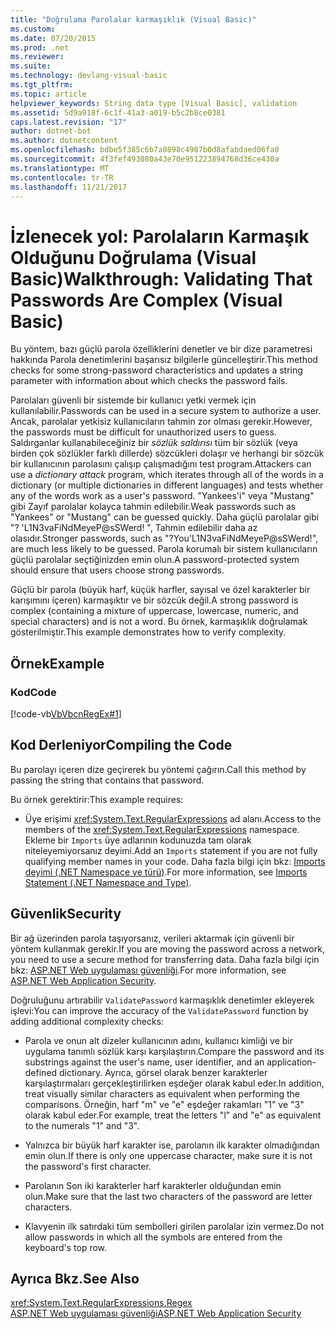 ```yaml
---
title: "Doğrulama Parolalar karmaşıklık (Visual Basic)"
ms.custom: 
ms.date: 07/20/2015
ms.prod: .net
ms.reviewer: 
ms.suite: 
ms.technology: devlang-visual-basic
ms.tgt_pltfrm: 
ms.topic: article
helpviewer_keywords: String data type [Visual Basic], validation
ms.assetid: 5d9a918f-6c1f-41a3-a019-b5c2b8ce0381
caps.latest.revision: "17"
author: dotnet-bot
ms.author: dotnetcontent
ms.openlocfilehash: bdbe5f385c6b7a0898c4907b0d8afabdaed06fa0
ms.sourcegitcommit: 4f3fef493080a43e70e951223894768d36ce430a
ms.translationtype: MT
ms.contentlocale: tr-TR
ms.lasthandoff: 11/21/2017
---
```

# <a name="walkthrough-validating-that-passwords-are-complex-visual-basic"></a><span data-ttu-id="a6eca-102">İzlenecek yol: Parolaların Karmaşık Olduğunu Doğrulama (Visual Basic)</span><span class="sxs-lookup"><span data-stu-id="a6eca-102">Walkthrough: Validating That Passwords Are Complex (Visual Basic)</span></span>
<span data-ttu-id="a6eca-103">Bu yöntem, bazı güçlü parola özelliklerini denetler ve bir dize parametresi hakkında Parola denetimlerini başarısız bilgilerle güncelleştirir.</span><span class="sxs-lookup"><span data-stu-id="a6eca-103">This method checks for some strong-password characteristics and updates a string parameter with information about which checks the password fails.</span></span>  
  
 <span data-ttu-id="a6eca-104">Parolaları güvenli bir sistemde bir kullanıcı yetki vermek için kullanılabilir.</span><span class="sxs-lookup"><span data-stu-id="a6eca-104">Passwords can be used in a secure system to authorize a user.</span></span> <span data-ttu-id="a6eca-105">Ancak, parolalar yetkisiz kullanıcıların tahmin zor olması gerekir.</span><span class="sxs-lookup"><span data-stu-id="a6eca-105">However, the passwords must be difficult for unauthorized users to guess.</span></span> <span data-ttu-id="a6eca-106">Saldırganlar kullanabileceğiniz bir *sözlük saldırısı* tüm bir sözlük (veya birden çok sözlükler farklı dillerde) sözcükleri dolaşır ve herhangi bir sözcük bir kullanıcının parolasını çalışıp çalışmadığını test program.</span><span class="sxs-lookup"><span data-stu-id="a6eca-106">Attackers can use a *dictionary attack* program, which iterates through all of the words in a dictionary (or multiple dictionaries in different languages) and tests whether any of the words work as a user's password.</span></span> <span data-ttu-id="a6eca-107">"Yankees'i" veya "Mustang" gibi Zayıf parolalar kolayca tahmin edilebilir.</span><span class="sxs-lookup"><span data-stu-id="a6eca-107">Weak passwords such as "Yankees" or "Mustang" can be guessed quickly.</span></span> <span data-ttu-id="a6eca-108">Daha güçlü parolalar gibi "? 'L1N3vaFiNdMeyeP@sSWerd! ", Tahmin edilebilir daha az olasıdır.</span><span class="sxs-lookup"><span data-stu-id="a6eca-108">Stronger passwords, such as "?You'L1N3vaFiNdMeyeP@sSWerd!", are much less likely to be guessed.</span></span> <span data-ttu-id="a6eca-109">Parola korumalı bir sistem kullanıcıların güçlü parolalar seçtiğinizden emin olun.</span><span class="sxs-lookup"><span data-stu-id="a6eca-109">A password-protected system should ensure that users choose strong passwords.</span></span>  
  
 <span data-ttu-id="a6eca-110">Güçlü bir parola (büyük harf, küçük harfler, sayısal ve özel karakterler bir karışımını içeren) karmaşıktır ve bir sözcük değil.</span><span class="sxs-lookup"><span data-stu-id="a6eca-110">A strong password is complex (containing a mixture of uppercase, lowercase, numeric, and special characters) and is not a word.</span></span> <span data-ttu-id="a6eca-111">Bu örnek, karmaşıklık doğrulamak gösterilmiştir.</span><span class="sxs-lookup"><span data-stu-id="a6eca-111">This example demonstrates how to verify complexity.</span></span>  
  
## <a name="example"></a><span data-ttu-id="a6eca-112">Örnek</span><span class="sxs-lookup"><span data-stu-id="a6eca-112">Example</span></span>  
  
### <a name="code"></a><span data-ttu-id="a6eca-113">Kod</span><span class="sxs-lookup"><span data-stu-id="a6eca-113">Code</span></span>  
 [!code-vb[VbVbcnRegEx#1](../../../../visual-basic/programming-guide/language-features/strings/codesnippet/VisualBasic/walkthrough-validating-that-passwords-are-complex_1.vb)]  
  
## <a name="compiling-the-code"></a><span data-ttu-id="a6eca-114">Kod Derleniyor</span><span class="sxs-lookup"><span data-stu-id="a6eca-114">Compiling the Code</span></span>  
 <span data-ttu-id="a6eca-115">Bu parolayı içeren dize geçirerek bu yöntemi çağırın.</span><span class="sxs-lookup"><span data-stu-id="a6eca-115">Call this method by passing the string that contains that password.</span></span>  
  
 <span data-ttu-id="a6eca-116">Bu örnek gerektirir:</span><span class="sxs-lookup"><span data-stu-id="a6eca-116">This example requires:</span></span>  
  
-   <span data-ttu-id="a6eca-117">Üye erişimi <xref:System.Text.RegularExpressions> ad alanı.</span><span class="sxs-lookup"><span data-stu-id="a6eca-117">Access to the members of the <xref:System.Text.RegularExpressions> namespace.</span></span> <span data-ttu-id="a6eca-118">Ekleme bir `Imports` üye adlarının kodunuzda tam olarak niteleyemiyorsanız deyimi.</span><span class="sxs-lookup"><span data-stu-id="a6eca-118">Add an `Imports` statement if you are not fully qualifying member names in your code.</span></span> <span data-ttu-id="a6eca-119">Daha fazla bilgi için bkz: [Imports deyimi (.NET Namespace ve türü)](../../../../visual-basic/language-reference/statements/imports-statement-net-namespace-and-type.md).</span><span class="sxs-lookup"><span data-stu-id="a6eca-119">For more information, see [Imports Statement (.NET Namespace and Type)](../../../../visual-basic/language-reference/statements/imports-statement-net-namespace-and-type.md).</span></span>  
  
## <a name="security"></a><span data-ttu-id="a6eca-120">Güvenlik</span><span class="sxs-lookup"><span data-stu-id="a6eca-120">Security</span></span>  
 <span data-ttu-id="a6eca-121">Bir ağ üzerinden parola taşıyorsanız, verileri aktarmak için güvenli bir yöntem kullanmak gerekir.</span><span class="sxs-lookup"><span data-stu-id="a6eca-121">If you are moving the password across a network, you need to use a secure method for transferring data.</span></span> <span data-ttu-id="a6eca-122">Daha fazla bilgi için bkz: [ASP.NET Web uygulaması güvenliği](https://msdn.microsoft.com/library/330a99hc).</span><span class="sxs-lookup"><span data-stu-id="a6eca-122">For more information, see [ASP.NET Web Application Security](https://msdn.microsoft.com/library/330a99hc).</span></span>  
  
 <span data-ttu-id="a6eca-123">Doğruluğunu artırabilir `ValidatePassword` karmaşıklık denetimler ekleyerek işlevi:</span><span class="sxs-lookup"><span data-stu-id="a6eca-123">You can improve the accuracy of the `ValidatePassword` function by adding additional complexity checks:</span></span>  
  
-   <span data-ttu-id="a6eca-124">Parola ve onun alt dizeler kullanıcının adını, kullanıcı kimliği ve bir uygulama tanımlı sözlük karşı karşılaştırın.</span><span class="sxs-lookup"><span data-stu-id="a6eca-124">Compare the password and its substrings against the user's name, user identifier, and an application-defined dictionary.</span></span> <span data-ttu-id="a6eca-125">Ayrıca, görsel olarak benzer karakterler karşılaştırmaları gerçekleştirilirken eşdeğer olarak kabul eder.</span><span class="sxs-lookup"><span data-stu-id="a6eca-125">In addition, treat visually similar characters as equivalent when performing the comparisons.</span></span> <span data-ttu-id="a6eca-126">Örneğin, harf "m" ve "e" eşdeğer rakamları "1" ve "3" olarak kabul eder.</span><span class="sxs-lookup"><span data-stu-id="a6eca-126">For example, treat the letters "l" and "e" as equivalent to the numerals "1" and "3".</span></span>  
  
-   <span data-ttu-id="a6eca-127">Yalnızca bir büyük harf karakter ise, parolanın ilk karakter olmadığından emin olun.</span><span class="sxs-lookup"><span data-stu-id="a6eca-127">If there is only one uppercase character, make sure it is not the password's first character.</span></span>  
  
-   <span data-ttu-id="a6eca-128">Parolanın Son iki karakterler harf karakterler olduğundan emin olun.</span><span class="sxs-lookup"><span data-stu-id="a6eca-128">Make sure that the last two characters of the password are letter characters.</span></span>  
  
-   <span data-ttu-id="a6eca-129">Klavyenin ilk satırdaki tüm sembolleri girilen parolalar izin vermez.</span><span class="sxs-lookup"><span data-stu-id="a6eca-129">Do not allow passwords in which all the symbols are entered from the keyboard's top row.</span></span>  
  
## <a name="see-also"></a><span data-ttu-id="a6eca-130">Ayrıca Bkz.</span><span class="sxs-lookup"><span data-stu-id="a6eca-130">See Also</span></span>  
 <xref:System.Text.RegularExpressions.Regex>  
 [<span data-ttu-id="a6eca-131">ASP.NET Web uygulaması güvenliği</span><span class="sxs-lookup"><span data-stu-id="a6eca-131">ASP.NET Web Application Security</span></span>](https://msdn.microsoft.com/library/330a99hc)
